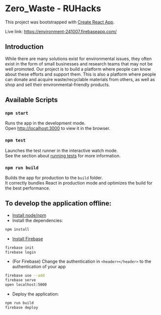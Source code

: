 # Zero_Waste - RUHacks
This project was bootstrapped with [Create React App](https://github.com/facebook/create-react-app).

Live link: https://environment-241007.firebaseapp.com/

## Introduction 
While there are many solutions exist for environmental issues, they often exist in the form of small businesses and research teams that may not be well promoted. Our project is to build a platform where people can know about these efforts and support them. This is also a platform where people can donate and acquire waste/recyclable materials from others, as well as shop and sell their environmental-friendly products.

## Available Scripts
### `npm start`

Runs the app in the development mode.<br>
Open [http://localhost:3000](http://localhost:3000) to view it in the browser.

### `npm test`

Launches the test runner in the interactive watch mode.<br>
See the section about [running tests](https://facebook.github.io/create-react-app/docs/running-tests) for more information.

### `npm run build`

Builds the app for production to the `build` folder.<br>
It correctly bundles React in production mode and optimizes the build for the best performance.

## To develop the application offline:
* [Install node/npm](https://nodejs.org/en/download/)
* Install the dependencies: 
```sh
npm install
```

* [Install Firebase](https://firebase.google.com/docs/auth/web/start)
```sh
firebase init
firebase login
```

* (For Firebase) Change the authentication in `<header></header>` to the authentication of your app
```sh
firebase use --add
firebase serve 
open localhost:5000
```

* Deploy the application:
```sh
npm run build
firebase deploy
```
